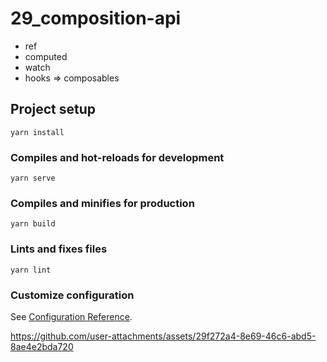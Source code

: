 # 29_composition-api

* ref
* computed 
* watch
* hooks => composables

## Project setup
```
yarn install
```

### Compiles and hot-reloads for development
```
yarn serve
```

### Compiles and minifies for production
```
yarn build
```

### Lints and fixes files
```
yarn lint
```

### Customize configuration
See [Configuration Reference](https://cli.vuejs.org/config/).


https://github.com/user-attachments/assets/29f272a4-8e69-46c6-abd5-8ae4e2bda720


